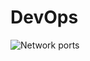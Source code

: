 # DevOps

![Network ports](https://github.com/user-attachments/assets/b5235e8e-e182-4dcc-b066-67b409ba0f04)
